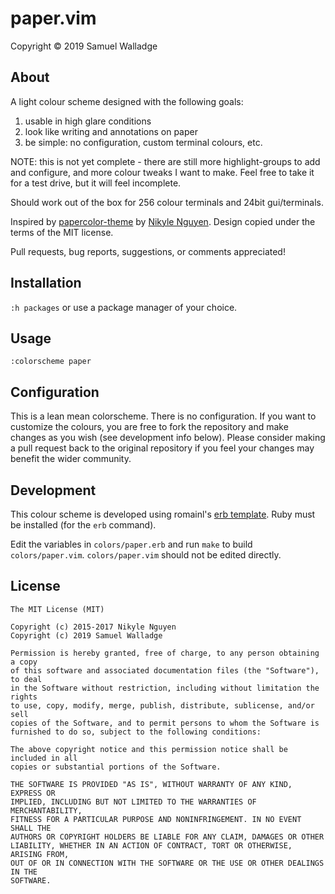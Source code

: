 
# paper.vim

Copyright © 2019 Samuel Walladge


## About

A light colour scheme designed with the following goals:

1. usable in high glare conditions
2. look like writing and annotations on paper
3. be simple: no configuration, custom terminal colours, etc.

NOTE: this is not yet complete - there are still more highlight-groups to add
and configure, and more colour tweaks I want to make. Feel free to take it for
a test drive, but it will feel incomplete.

Should work out of the box for 256 colour terminals and 24bit gui/terminals.

Inspired by [papercolor-theme](https://github.com/NLKNguyen/papercolor-theme)
by [Nikyle Nguyen](https://github.com/NLKNguyen). Design copied under the terms
of the MIT license.

Pull requests, bug reports, suggestions, or comments appreciated!


## Installation

`:h packages` or use a package manager of your choice.


## Usage

```
:colorscheme paper
```


## Configuration

This is a lean mean colorscheme. There is no configuration. If you want to
customize the colours, you are free to fork the repository and make changes as
you wish (see development info below). Please consider making a pull request
back to the original repository if you feel your changes may benefit the wider
community.


## Development

This colour scheme is developed using romainl's [erb
template](https://gist.github.com/romainl/5cd2f4ec222805f49eca). Ruby must be
installed (for the `erb` command).

Edit the variables in `colors/paper.erb` and run `make` to build
`colors/paper.vim`. `colors/paper.vim` should not be edited directly.



## License

```
The MIT License (MIT)

Copyright (c) 2015-2017 Nikyle Nguyen
Copyright (c) 2019 Samuel Walladge

Permission is hereby granted, free of charge, to any person obtaining a copy
of this software and associated documentation files (the "Software"), to deal
in the Software without restriction, including without limitation the rights
to use, copy, modify, merge, publish, distribute, sublicense, and/or sell
copies of the Software, and to permit persons to whom the Software is
furnished to do so, subject to the following conditions:

The above copyright notice and this permission notice shall be included in all
copies or substantial portions of the Software.

THE SOFTWARE IS PROVIDED "AS IS", WITHOUT WARRANTY OF ANY KIND, EXPRESS OR
IMPLIED, INCLUDING BUT NOT LIMITED TO THE WARRANTIES OF MERCHANTABILITY,
FITNESS FOR A PARTICULAR PURPOSE AND NONINFRINGEMENT. IN NO EVENT SHALL THE
AUTHORS OR COPYRIGHT HOLDERS BE LIABLE FOR ANY CLAIM, DAMAGES OR OTHER
LIABILITY, WHETHER IN AN ACTION OF CONTRACT, TORT OR OTHERWISE, ARISING FROM,
OUT OF OR IN CONNECTION WITH THE SOFTWARE OR THE USE OR OTHER DEALINGS IN THE
SOFTWARE.
```
